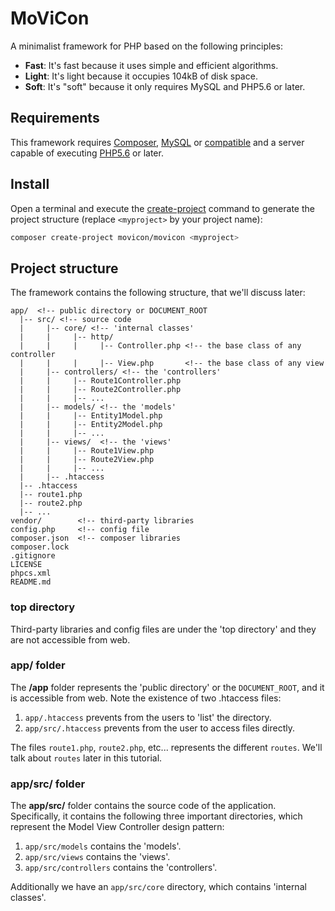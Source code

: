 # MoViCon

A minimalist framework for PHP based on the following principles:

  * **Fast**: It's fast because it uses simple and efficient algorithms.
  * **Light**: It's light because it occupies 104kB of disk space.
  * **Soft**: It's "soft" because it only requires MySQL and PHP5.6 or later.

## Requirements

This framework requires [Composer](https://getcomposer.org/), [MySQL](https://www.mysql.com/) or [compatible](https://mariadb.org/) and a server capable of executing [PHP5.6](http://php.net/downloads.php) or later.

## Install

Open a terminal and execute the [create-project](https://getcomposer.org/doc/03-cli.md#create-project) command to generate the project structure (replace `<myproject>` by your project name):
```bash
composer create-project movicon/movicon <myproject>
```

## Project structure

The framework contains the following structure, that we'll discuss later:

```text
app/  <!-- public directory or DOCUMENT_ROOT
  |-- src/ <!-- source code
  |     |-- core/ <!-- 'internal classes'
  |     |     |-- http/
  |     |     |     |-- Controller.php <!-- the base class of any controller
  |     |     |     |-- View.php       <!-- the base class of any view
  |     |-- controllers/ <!-- the 'controllers'
  |     |     |-- Route1Controller.php
  |     |     |-- Route2Controller.php
  |     |     |-- ...
  |     |-- models/ <!-- the 'models'
  |     |     |-- Entity1Model.php
  |     |     |-- Entity2Model.php
  |     |     |-- ...
  |     |-- views/  <!-- the 'views'
  |     |     |-- Route1View.php
  |     |     |-- Route2View.php
  |     |     |-- ...
  |     |-- .htaccess
  |-- .htaccess
  |-- route1.php
  |-- route2.php
  |-- ...
vendor/        <!-- third-party libraries
config.php     <!-- config file
composer.json  <!-- composer libraries
composer.lock
.gitignore
LICENSE
phpcs.xml
README.md
```

### top directory

Third-party libraries and config files are under the 'top directory' and they are not accessible from web.

### app/ folder

The **/app** folder represents the 'public directory' or the `DOCUMENT_ROOT`, and it is accessible from web. Note the existence of two .htaccess files:

   1. `app/.htaccess` prevents from the users to 'list' the directory.
   2. `app/src/.htaccess` prevents from the user to access files directly.
   
The files `route1.php`, `route2.php`, etc... represents the different `routes`. We'll talk about `routes` later in this tutorial.

### app/src/ folder

The **app/src/** folder contains the source code of the application. Specifically, it contains the following three important directories, which represent the Model View Controller design pattern:

  1. `app/src/models` contains the 'models'.
  2. `app/src/views` contains the 'views'.
  3. `app/src/controllers` contains the 'controllers'.

Additionally we have an `app/src/core` directory, which contains 'internal classes'.
